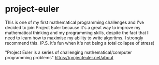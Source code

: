 # project-euler
This is one of my first mathematical programming challenges and I've decided to join Project Euler because it's a great way to improve my mathematical thinking and 
my programming skills, despite the fact that I need to learn how to maximise my ability to write algoritms. I strongly recommend this.
(P.S. it's fun when it's not being a total collapse of stress)

"Project Euler is a series of challenging mathematical/computer programming problems"
https://projecteuler.net/about 
